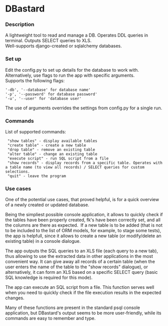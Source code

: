 # DBastard

### Description
A lightweight tool to read and manage a DB. Operates DDL queries in terminal. Outputs SELECT queries to XLS.  
Well-supports django-created or sqlalchemy databases.  

### Set up
Edit the config.py to set up details for the database to work with. Alternatively, use flags to run the app with specific arguments.  
Supports the following flags:
```
'-db', '--database' for database name'
'-p', '--password' for database password'
'-u', '--user' for 'database user'
```
The use of arguments overrides the settings from config.py for a single run.  

### Commands
List of supported commands:
```
 "show tables" - display available tables
 "create table" - create a new table
 "drop table" - remove an existing table
 "alter table" - change an existing table
 "execute script" - run SQL script from a file
 "show records" - display records from a specific table. Operates with a table name (to view all records) / SELECT queries for custom selections.
 "quit" - leave the program
```
### Use cases
One of the potential use cases, that proved helpful, is for a quick overview of a newly created or updated database.  

Being the simpliest possible console application, it allows to quickly check if the tables have been properly created, fk's have been correctly set, and all the columns are there as expected. 
If a new table is to be added (that is not to be included to the list of ORM models, for example, to stage some tests), the app is helpfull, since it allows to create a new table (or modify/delete an existing table) in a console dialogue.  

The app outputs the SQL queries to an XLS file (each query to a new tab), thus allowing to use the extracted data in other applications in the most convenient way. It can give away all records of a certain table (when the user enters the name of the table to the "show records" dialogue), or alternatively, it can form an XLS based on a specific SELECT query (basic SQL knowledge is required for this mode).  

The app can execute an SQL script from a file. This function serves well when you need to quickly check if the file execution results in the expected changes.  

Many of these functions are present in the standard psql console application, but DBastard's output seems to be more user-friendly, while its commands are easy to remember and type.
